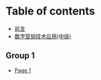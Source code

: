 # Table of contents

* [前言](README.md)
* [数字营销技术应用(中级)](shu-zi-ying-xiao-ji-shu-ying-yong-zhong-ji.md)

## Group 1

* [Page 1](group-1/page-1.md)
